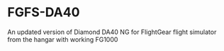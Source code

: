 # FGFS-DA40
An updated version of Diamond DA40 NG for FlightGear flight simulator from the hangar with working FG1000
